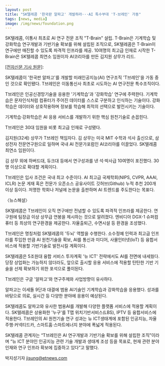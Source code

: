 ```yaml
---
layout: post
title: "SK텔레콤 '한국판 알파고' 개발하라···AI 특수부대 'T-브레인' 가동"
tags: [news, media]
image: /img/news/foundation.png
---
```


SK텔레콤, 이통사 최초로 AI 연구 전문 조직 "T-Brain" 설립. T-Brain은 기계학습 및 강화학습 연구개발과 기반기술 확보를 위해 설립된 조직으로, SK텔레콤은 T-Brain이 연구에만 매진할 수 있도록 파격적 인프라를 제공. 10여명의 최고급 인재로 시작한 T-Brain은 SK텔레콤 최연소 임원이자 AI코리아를 만든 김지원 상무가 리드. 

[[전자신문 기사 원문]](http://www.etnews.com/20170120000300): 

SK텔레콤이 '한국판 알파고'를 개발할 미래인공지능(AI) 연구조직 'T브레인'을 가동 중인 것으로 확인됐다. T브레인은 이동통신사 최초로 시도하는 AI 연구전문 특수조직이다.

T브레인은 인공신경망기술을 응용한 '기계학습'과 '강화학습' 연구에 주력한다. 기계학습은 문자인식처럼 컴퓨터가 주어진 데이터를 스스로 구분하고 인식하는 기술이다. 강화학습은 데이터와 상호작용하며 정보를 학습해 최적의 선택으로 발전시키는 기술이다. 

기계학습·강화학습은 AI 응용 서비스를 개발하기 위한 핵심 원천기술로 손꼽힌다.

T브레인은 30대 임원을 비롯 최고급 인재로 구성됐다. 

김지원(32세) 상무가 T브레인 책임자다. 김 상무는 미국 MIT 수학과 석사 출신으로, 삼성전자 전문연구원으로 일하며 국내 AI 전문가포럼인 AI코리아를 이끌었다. SK텔레콤 최연소 임원이다.

김 상무 외에 하버드대, 듀크대 등에서 연구성과를 낸 석·박사급 10여명이 포진했다. 30명 이상으로 확대할 계획이다. 

T브레인은 입사 조건은 국내 최고 수준이다. AI 최고급 국제학회(NIPS, CVPR, AAAI, ICLR) 논문 게재 혹은 전문가 오픈소스 공유사이트 깃허브(Github) 누적 추천 200개 이상 등이다. 저명한 학회나 저널에 논문을 출판하며 AI 트렌드를 주도한다는 목표다. 

〈뉴스해설〉 

SK텔레콤은 T브레인이 오직 연구에만 전념할 수 있도록 파격적 인프라를 제공한다. 연구원에 팀장급 이상 상무급 연봉을 제시하는 것으로 알려졌다. 엔비디아 DGX-1 슈퍼컴퓨터 등 최상의 연구환경을 제공한다. 자율출퇴근, 수면시설 등 환경을 조성했다. 

T브레인은 명칭처럼 SK텔레콤의 '두뇌' 역할을 수행한다. 소수정예 인력과 최고급 인프라를 투입한 만큼 AI 원천기술을 확보, AI를 통신과 미디어, 사물인터넷(IoT) 등 융합서비스에 적용할 기반기술로 발전시킬 계획이다. 

SK텔레콤은 5조원대 융합 서비스 투자계획 '뉴 ICT' 전략에서도 AI를 전면에 내세웠다. 당장 상업화는 가능하지 않더라도, 앞으로 출시할 응용 서비스에 적용할 탄탄한 기반 기술을 선제 확보하기 위한 포석으로 풀이된다. 

T브레인은 구글 '알파고'와 연구주제와 사업방향이 유사하다. 

알파고는 이세돌 9단과 대결에 범용 AI기술인 기계학습과 강화학습을 응용했다. 성과를 바탕으로 의료, 실시간 등 다양한 분야에 응용이 예상된다. 

SK텔레콤도 알파고와 유사한 범용AI를 개발해 다양한 플랫폼 서비스에 적용할 계획이다. SK텔레콤은 상용화한 '누구'를 T맵 위치기반서비스(LBS), IPTV 등 융합서비스에 적용한다. T브레인의 AI 원천기술 연구 성과는 뉴 ICT생태계에 포함된 인공지능, 자율주행·커넥티드카, 스마트홈·스마트에너지 분야에 폭넓게 적용된다. 

SK텔레콤 관계자는 “T브레인은 AI 연구개발과 기반기술 확보를 위해 설립한 조직”이라며 “뉴 ICT 분야인 인공지능 관련 기술 개발과 생태계 조성 등을 목표로, 현재 관련 분야 인재와 연구 인프라 확보에 집중하고 있다”고 말했다. 

박지성기자 jisung@etnews.com 
